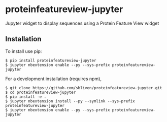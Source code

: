 proteinfeatureview-jupyter
===============================

Jupyter widget to display sequences using a Protein Feature View widget

Installation
------------

To install use pip:

    $ pip install proteinfeatureview-jupyter
    $ jupyter nbextension enable --py --sys-prefix proteinfeatureview-jupyter


For a development installation (requires npm),

    $ git clone https://github.com/sbliven/proteinfeatureview-jupyter.git
    $ cd proteinfeatureview-jupyter
    $ pip install -e .
    $ jupyter nbextension install --py --symlink --sys-prefix proteinfeatureview-jupyter
    $ jupyter nbextension enable --py --sys-prefix proteinfeatureview-jupyter
